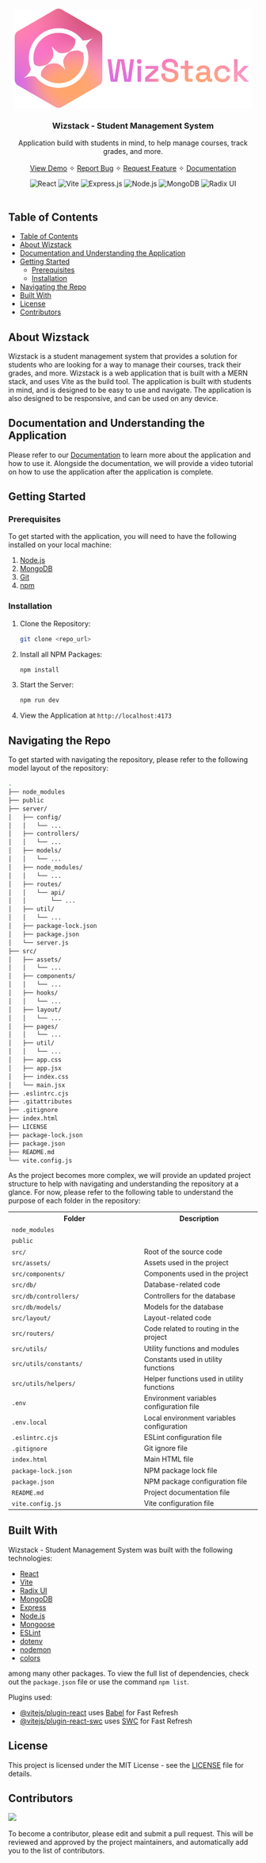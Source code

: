 <br />
<div align="center">
  <a href="/url">
    <img src="./src/assets/Wizstack Title.png" alt="Logo" height="200">
  </a>

  <h3 align="center">Wizstack - Student Management System</h3>

  <p>
    Application build with students in mind, to help manage courses, track grades, and more.
    <br />
    <br />
    <a href="/url">View Demo</a>
    ✧
    <a href="https://github.com/Hi-kue/Wizstack/issues">Report Bug</a>
    ✧
    <a href="https://github.com/Hi-kue/Wizstack/issues">Request Feature</a>
    ✧
    <a href="/url">Documentation</a>
  </p>
</div>
<div align="center">
  <img src="https://img.shields.io/badge/react-%2320232a.svg?style=for-the-badge&logo=react&logoColor=%2361DAFB" alt="React">
  <img src="https://img.shields.io/badge/vite-%23646CFF.svg?style=for-the-badge&logo=vite&logoColor=white" alt="Vite">
  <img src="https://img.shields.io/badge/express.js-%23404d59.svg?style=for-the-badge&logo=express&logoColor=%2361DAFB" alt="Express.js">
  <img src="https://img.shields.io/badge/node.js-6DA55F?style=for-the-badge&logo=node.js&logoColor=white" alt="Node.js">
  <img src="https://img.shields.io/badge/MongoDB-%234ea94b.svg?style=for-the-badge&logo=mongodb&logoColor=white" alt="MongoDB">
  <img src="https://img.shields.io/badge/radix_ui-%23AC4EA4.svg?style=for-the-badge&logo=radix-ui&logoColor=white" alt="Radix UI">
</div>
<br />

## Table of Contents
- [Table of Contents](#table-of-contents)
- [About Wizstack](#about-wizstack)
- [Documentation and Understanding the Application](#documentation-and-understanding-the-application)
- [Getting Started](#getting-started)
  - [Prerequisites](#prerequisites)
  - [Installation](#installation)
- [Navigating the Repo](#navigating-the-repo)
- [Built With](#built-with)
- [License](#license)
- [Contributors](#contributors)


## About Wizstack

Wizstack is a student management system that provides a solution for students who are looking for a way to manage their courses, track their grades, and more. Wizstack is a web application that is built with a MERN stack, and uses Vite as the build tool. The application is built with students in mind, and is designed to be easy to use and navigate. The application is also designed to be responsive, and can be used on any device.

## Documentation and Understanding the Application

Please refer to  our [Documentation]() to learn more about the application and how to use it. Alongside the documentation, we will provide a video tutorial on how to use the application after the application is complete.

## Getting Started

### Prerequisites
To get started with the application, you will need to have the following installed on your local machine:
1. [Node.js](https://nodejs.org/en/)
2. [MongoDB](https://www.mongodb.com/)
3. [Git](https://git-scm.com/)
4. [npm](https://www.npmjs.com/)

### Installation
1. Clone the Repository:
   ```sh
   git clone <repo_url>
   ```
2. Install all NPM Packages:
   ```sh
   npm install
   ```
3. Start the Server:
   ```sh
   npm run dev
   ```
4. View the Application at `http://localhost:4173`

## Navigating the Repo

To get started with navigating the repository, please refer to the following model layout of the repository:

```bash
.
├── node_modules
├── public
├── server/
│   ├── config/
│   │   └── ...
│   ├── controllers/
│   │   └── ...
│   ├── models/
│   │   └── ...
│   ├── node_modules/
│   │   └── ...
│   ├── routes/
│   │   └── api/
│   │       └── ...
│   ├── util/
│   │   └── ...
│   ├── package-lock.json
│   ├── package.json
│   └── server.js
├── src/
│   ├── assets/
│   │   └── ...
│   ├── components/
│   │   └── ...
│   ├── hooks/
│   │   └── ...
│   ├── layout/
│   │   └── ...
│   ├── pages/
│   │   └── ...
│   ├── util/
│   │   └── ...
│   ├── app.css
│   ├── app.jsx
│   ├── index.css
│   └── main.jsx
├── .eslintrc.cjs
├── .gitattributes
├── .gitignore
├── index.html
├── LICENSE
├── package-lock.json
├── package.json
├── README.md
└── vite.config.js
```

As the project becomes more complex, we will provide an updated project structure to help with navigating and understanding the repository at a glance. For now, please refer to the following table to understand the purpose of each folder in the repository:

<table style="align:center">
  <tr>
    <th width="500px">Folder</th>
    <th width="500px">Description</th>
  </tr>
  <tr>
    <td><code>node_modules</code></td>
    <td></td>
  </tr>
  <tr>
    <td><code>public</code></td>
    <td></td>
  </tr>
  <tr>
    <td><code>src/</code></td>
    <td>Root of the source code</td>
  </tr>
  <tr>
    <td><code>src/assets/</code></td>
    <td>Assets used in the project</td>
  </tr>
  <tr>
    <td><code>src/components/</code></td>
    <td>Components used in the project</td>
  </tr>
  <tr>
    <td><code>src/db/</code></td>
    <td>Database-related code</td>
  </tr>
  <tr>
    <td><code>src/db/controllers/</code></td>
    <td>Controllers for the database</td>
  </tr>
  <tr>
    <td><code>src/db/models/</code></td>
    <td>Models for the database</td>
  </tr>
  <tr>
    <td><code>src/layout/</code></td>
    <td>Layout-related code</td>
  </tr>
  <tr>
    <td><code>src/routers/</code></td>
    <td>Code related to routing in the project</td>
  </tr>
  <tr>
    <td><code>src/utils/</code></td>
    <td>Utility functions and modules</td>
  </tr>
  <tr>
    <td><code>src/utils/constants/</code></td>
    <td>Constants used in utility functions</td>
  </tr>
  <tr>
    <td><code>src/utils/helpers/</code></td>
    <td>Helper functions used in utility functions</td>
  </tr>
  <tr>
    <td><code>.env</code></td>
    <td>Environment variables configuration file</td>
  </tr>
  <tr>
    <td><code>.env.local</code></td>
    <td>Local environment variables configuration</td>
  </tr>
  <tr>
    <td><code>.eslintrc.cjs</code></td>
    <td>ESLint configuration file</td>
  </tr>
  <tr>
    <td><code>.gitignore</code></td>
    <td>Git ignore file</td>
  </tr>
  <tr>
    <td><code>index.html</code></td>
    <td>Main HTML file</td>
  </tr>
  <tr>
    <td><code>package-lock.json</code></td>
    <td>NPM package lock file</td>
  </tr>
  <tr>
    <td><code>package.json</code></td>
    <td>NPM package configuration file</td>
  </tr>
  <tr>
    <td><code>README.md</code></td>
    <td>Project documentation file</td>
  </tr>
  <tr>
    <td><code>vite.config.js</code></td>
    <td>Vite configuration file</td>
  </tr>
</table>

## Built With

Wizstack - Student Management System was built with the following technologies:

- [React](https://reactjs.org/)
- [Vite](https://vitejs.dev/)
- [Radix UI](https://www.radix-ui.com/)
- [MongoDB](https://www.mongodb.com/)
- [Express](https://expressjs.com/)
- [Node.js](https://nodejs.org/en/)
- [Mongoose](https://mongoosejs.com/)
- [ESLint](https://eslint.org/)
- [dotenv](https://www.npmjs.com/package/dotenv)
- [nodemon](https://www.npmjs.com/package/nodemon)
- [colors](https://www.npmjs.com/package/colors)

among many other packages. To view the full list of dependencies, check out the `package.json` file or use the command `npm list`.

Plugins used:
- [@vitejs/plugin-react](https://github.com/vitejs/vite-plugin-react/blob/main/packages/plugin-react/README.md) uses [Babel](https://babeljs.io/) for Fast Refresh
- [@vitejs/plugin-react-swc](https://github.com/vitejs/vite-plugin-react-swc) uses [SWC](https://swc.rs/) for Fast Refresh

## License
This project is licensed under the MIT License - see the [LICENSE](LICENSE) file for details.

## Contributors
<a href="https://github.com/Hi-kue/COMP229_Milestone/graphs/contributors">
  <img src="https://contrib.rocks/image?repo=Hi-kue/COMP229_Milestone" />
</a>

To become a contributor, please edit and submit a pull request. This will be reviewed and approved by the project maintainers, and automatically add you to the list of contributors.